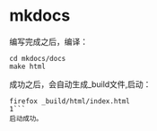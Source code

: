 # mkdocs
编写完成之后，编译：
```
cd mkdocs/docs
make html
```
成功之后，会自动生成_build文件,启动：
```
firefox _build/html/index.html 
1```
启动成功。
